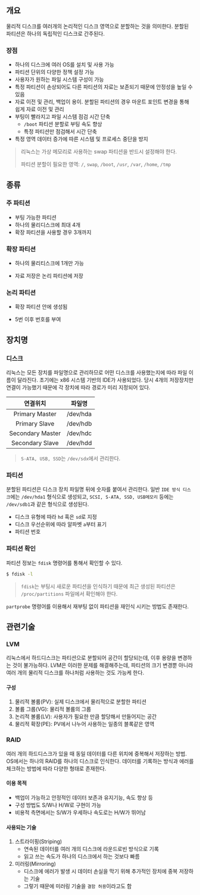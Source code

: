 개요
----

물리적 디스크를 여러개의 논리적인 디스크 영역으로 분할하는 것을 의미한다. 분할된 파티션은 하나의 독립적인 디스크로 간주된다.

### 장점

-	하나의 디스크에 여러 OS를 설치 및 사용 가능
-	파티션 단위의 다양한 정책 설정 가능
-	사용자가 원하는 파일 시스템 구성이 가능
-	특정 파티션이 손상되어도 다른 파티션의 자료는 보존되기 때문에 안정성을 높일 수 있음
-	자료 이전 및 관리, 백업이 용이. 분할된 파티션의 경우 마운트 포인트 변경을 통해 쉽게 자료 이전 및 관리
-	부팅이 빨라지고 파일 시스템 점검 시간 단축
	-	`/boot` 파티션 분할로 부팅 속도 향상
	-	특정 파티션만 점검해서 시간 단축
-	특정 영역 데이터 증가에 따른 시스템 및 프로세스 중단을 방지

> 리눅스는 가상 메모리로 사용하는 swap 파티션을 반드시 설정해야 한다.
>
> 파티션 분할이 필요한 영역: `/`, `swap`, `/boot`, `/usr`, `/var`, `/home`, `/tmp`

종류
----

### 주 파티션

-	부팅 가능한 파티션
-	하나의 물리디스크에 최대 4개
-	확장 파티션을 사용할 경우 3개까지

### 확장 파티션

-	하나의 물리티스크에 1개만 가능

-	자료 저장은 논리 파티션에 저장

### 논리 파티션

-	확장 파티션 안에 생성됨

-	5번 이후 번호를 부여

장치명
------

### 디스크

리눅스는 모든 장치를 파일명으로 관리하므로 어떤 디스크를 사용했는지에 따라 파일 이름이 달라진다. 초기에는 x86 시스템 기반의 IDE가 사용되었다. 당시 4개의 저장장치만 연결이 가능했기 때문에 각 장치에 따라 경로가 미리 지정되어 있다.

| 연결위치         | 파일명   |
|:----------------:|:--------:|
|  Primary Master  | /dev/hda |
|  Primary Slave   | /dev/hdb |
| Secondary Master | /dev/hdc |
| Secondary Slave  | /dev/hdd |

> `S-ATA, USB, SSD`는 `/dev/sdx`에서 관리한다.

### 파티션

분할된 파티션은 디스크 장치 파일명 뒤에 숫자를 붙여서 관리한다. 일반 `IDE 방식 디스크`에는 `/dev/hda1` 형식으로 생성되고, `SCSI, S-ATA, SSD, USB메모리` 등에는 `/dev/sdb1`과 같은 형식으로 생성된다.

-	디스크 유형에 따라 `hd` 혹은 `sd`로 지정
-	디스크 우선순위에 따라 알파벳 `a`부터 표기
-	파티션 번호

### 파티션 확인

파티션 정보는 `fdisk` 명령어를 통해서 확인할 수 있다.

```bash
$ fdisk -l
```

> `fdisk`는 부팅시 새로운 파티션을 인식하기 때문에 최근 생성된 파티션은 `/proc/partitions` 파일에서 확인해야 한다.

`partprobe` 명령어를 이용해서 재부팅 없이 파티션을 재인식 시키는 방법도 존재한다.

관련기술
--------

### LVM

리눅스에서 하드디스크는 파티션으로 분할되어 공간이 할당되는데, 이후 용량을 변경하는 것이 불가능하다. LVM은 이러한 문제를 해결해주는데, 파티션의 크기 변경뿐 아니라 여러 개의 물리적 디스크를 하나처럼 사용하는 것도 가능케 한다.

#### 구성

1.	물리적 볼륨(PV): 실제 디스크에서 물리적으로 분할한 파티션
2.	볼륨 그룹(VG): 물리적 볼륨의 그룹
3.	논리적 볼륨(LV): 사용자가 필요한 만큼 할당해서 만들어지는 공간
4.	물리적 확장(PE): PV에서 나누어 사용하는 일종의 블록같은 영역

### RAID

여러 개의 하드디스크가 있을 때 동일 데이터를 다른 위치에 중복해서 저장하는 방법. OS에서는 하나의 RAID를 하나의 디스크로 인식한다. 데이터를 기록하는 방식과 에러를 체크하는 방법에 따라 다양한 형태로 존재한다.

#### 이용 목적

-	백업이 가능하고 안정적인 데이터 보존과 유지기능, 속도 향상 등
-	구성 방법도 S/W나 H/W로 구현이 가능
-	비용적 측면에서는 S/W가 우세하나 속도로는 H/W가 뛰어남

#### 사용되는 기술

1.	스트라이핑(Striping)
	-	연속된 데이터를 여러 개의 디스크에 라운드로빈 방식으로 기록
	-	읽고 쓰는 속도가 하나의 디스크에서 하는 것보다 빠름
2.	미러링(Mirroring)
	-	디스크에 에러가 발생 시 데이터 손실을 막기 위해 추가적인 장치에 중복 저장하는 기술
	-	그렇기 때문에 미러링 기술을 `결함 허용`이라고도 함
